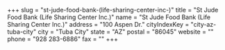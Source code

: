 +++
slug = "st-jude-food-bank-(life-sharing-center-inc-)"
title = "St Jude Food Bank (Life Sharing Center Inc.)"
name = "St Jude Food Bank (Life Sharing Center Inc.)"
address = "100 Aspen Dr."
cityIndexKey = "city-az-tuba-city"
city = "Tuba City"
state = "AZ"
postal = "86045"
website = ""
phone = "928 283-6886"
fax = ""
+++
